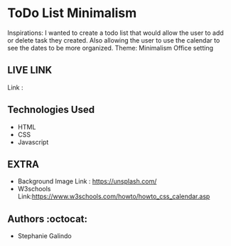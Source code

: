 # ToDo List Minimalism

Inspirations: I wanted to create a todo list that would allow the user to add or delete task they created. Also allowing the user to use the calendar to see the dates to be more organized.
Theme:  Minimalism Office setting

## LIVE LINK 
Link : 




## Technologies Used 
* HTML
* CSS
* Javascript

## EXTRA
* Background Image  Link : https://unsplash.com/
* W3schools Link:https://www.w3schools.com/howto/howto_css_calendar.asp


## Authors :octocat:
* Stephanie Galindo 

